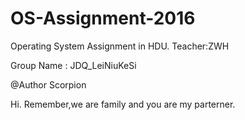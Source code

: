 # OS-Assignment-2016
Operating System Assignment in HDU. Teacher:ZWH

Group Name : JDQ_LeiNiuKeSi

@Author Scorpion

Hi. Remember,we are family and you are my parterner.
